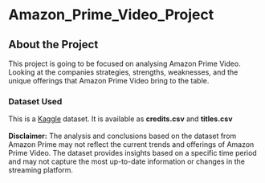 # Amazon_Prime_Video_Project
## About the Project
This project is going to be focused on analysing Amazon Prime Video. Looking at the companies strategies, strengths, weaknesses, and the unique offerings that Amazon Prime Video bring to the table.
### Dataset Used
This is a [Kaggle](https://www.kaggle.com/datasets/dgoenrique/amazon-prime-movies-and-tv-shows) dataset. It is available as **credits.csv** and **titles.csv** <br><br>
**Disclaimer:** The analysis and conclusions based on the dataset from Amazon Prime may not reflect the current trends and offerings of Amazon Prime Video. The dataset provides insights based on a specific time period and may not capture the most up-to-date information or changes in the streaming platform.
